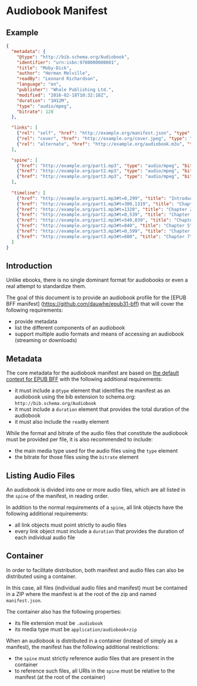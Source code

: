 # Audiobook Manifest

## Example

```json
{
  "metadata": {
    "@type": "http://bib.schema.org/Audiobook",
    "identifier": "urn:isbn:9780000000001",
    "title": "Moby-Dick",
    "author": "Herman Melville",
    "readBy": "Leonard Richardson",
    "language": "en",
    "publisher": "Whale Publishing Ltd.",
    "modified": "2016-02-18T10:32:18Z",
    "duration": "1H12M",
    "type": "audio/mpeg",
    "bitrate": 128
  },

  "links": [
    {"rel": "self", "href": "http://example.org/manifest.json", "type": "application/audiobook-manifest+json"},
    {"rel": "cover", "href": "http://example.org/cover.jpeg", "type": "image/jpeg", "height": 300, "width": 300},
    {"rel": "alternate", "href": "http://example.org/audiobook.m3u", "type": "audio/mpegurl", "bitrate": 64}
  ],

  "spine": [
    {"href": "http://example.org/part1.mp3", "type": "audio/mpeg", "bitrate": 128, "duration":"33M", "title": "Part 1"}, 
    {"href": "http://example.org/part2.mp3", "type": "audio/mpeg", "bitrate": 128, "duration": "20M", "title": "Part 2"}, 
    {"href": "http://example.org/part3.mp3", "type": "audio/mpeg", "bitrate": 128, "duration": "19M", "title": "Part 3"}
  ],
  
  "timeline": [
    {"href": "http://example.org/part1.mp3#t=0,299", "title": "Introduction"},
    {"href": "http://example.org/part1.mp3#t=300,1319", "title": "Chapter 1"},
    {"href": "http://example.org/part1.mp3#t=1320", "title": "Chapter 2"},
    {"href": "http://example.org/part2.mp3#t=0,539", "title": "Chapter 3"},
    {"href": "http://example.org/part2.mp3#t=540,839", "title": "Chapter 4"},
    {"href": "http://example.org/part2.mp3#t=840", "title": "Chapter 5"},
    {"href": "http://example.org/part3.mp3#t=0,599", "title": "Chapter 6"},
    {"href": "http://example.org/part3.mp3#t=600", "title": "Chapter 7"},
  ]
}
```


## Introduction

Unlike ebooks, there is no single dominant format for audiobooks or even a real attempt to standardize them.

The goal of this document is to provide an audiobook profile for the [EPUB BFF manifest] (https://github.com/dauwhe/epub31-bff) that will cover the following requirements:

- provide metadata
- list the different components of an audiobook
- support multiple audio formats and means of accessing an audiobook (streaming or downloads)

## Metadata

The core metadata for the audiobook manifest are based on [the default context for EPUB BFF](https://github.com/dauwhe/epub31-bff/tree/master/contexts/default) with the following additional requirements:

- it must include a `@type` element that identifies the manifest as an audiobook using the bib extension to schema.org: `http://bib.schema.org/Audiobook`
- it must include a `duration` element that provides the total duration of the audiobook
- it must also include the `readBy` element

While the format and bitrate of the audio files that constitute the audiobook must be provided per file, it is also recommended to include:

- the main media type used for the audio files using the `type` element
- the bitrate for those files using the `bitrate` element

## Listing Audio Files

An audiobook is divided into one or more audio files, which are all listed in the `spine` of the manifest, in reading order.

In addition to the normal requirements of a `spine`, all link objects have the following additional requirements:
 
 - all link objects must point strictly to audio files
 - every link object must include a `duration` that provides the duration of each individual audio file

## Container

In order to facilitate distribution, both manifest and audio files can also be distributed using a container.

In this case, all files (individual audio files and manifest) must be contained in a ZIP where the manifest is at the root of the zip and named `manifest.json`.

The container also has the following properties:

- its file extension must be `.audiobook`
- its media type must be `application/audiobook+zip`

When an audiobook is distributed in a container (instead of simply as a manifest), the manifest has the following additional restrictions:

- the `spine` must strictly reference audio files that are present in the container
- to reference such files, all URIs in the `spine` must be relative to the manifest (at the root of the container)
